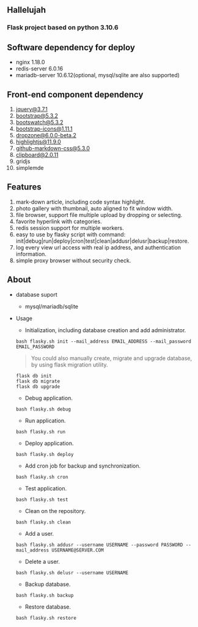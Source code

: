 ## Hallelujah
### Flask project based on python 3.10.6

## Software dependency for deploy
- nginx 1.18.0
- redis-server 6.0.16
- mariadb-server 10.6.12(optional, mysql/sqlite are also supported)

## Front-end component dependency
1. jquery@3.7.1
2. bootstrap@5.3.2
3. bootswatch@5.3.2
4. bootstrap-icons@1.11.1
5. dropzone@6.0.0-beta.2
6. highlightjs@11.9.0
7. github-markdown-css@5.3.0
8. clipboard@2.0.11
9. gridjs
10. simplemde

## Features
1. mark-down article, including code syntax highlight.
2. photo gallery with thumbnail, auto aligned to fit window width.
3. file browser, support file multiple upload by dropping or selecting.
4. favorite hyperlink with categories.
5. redis session support for multiple workers.
6. easy to use by flasky script with command: init|debug|run|deploy|cron|test|clean|addusr|delusr|backup|restore.
7. log every view url access with real ip address, and authentication information.
8. simple proxy browser without security check.

## About
* database suport
  - mysql/mariadb/sqlite

* Usage
  - Initialization, including database creation and add administrator.
  ```shell
  bash flasky.sh init --mail_address EMAIL_ADDRESS --mail_password EMAIL_PASSWORD
  ```
  > You could also manually create, migrate and upgrade database, by using flask migration utility.
  ```shell
  flask db init
  flask db migrate
  flask db upgrade
  ```

  - Debug application.
  ```shell
  bash flasky.sh debug
  ```
  - Run application.
  ```shell
  bash flasky.sh run
  ```
  - Deploy application.
  ```shell
  bash flasky.sh deploy
  ```
  - Add cron job for backup and synchronization.
  ```shell
  bash flasky.sh cron
  ```
  - Test application.
  ```shell
  bash flasky.sh test
  ```
  - Clean on the repository.
  ```shell
  bash flasky.sh clean
  ```
  - Add a user.
  ```shell
  bash flasky.sh addusr --username USERNAME --password PASSWORD --mail_address USERNAME@SERVER.COM
  ```
  - Delete a user.
  ```shell
  bash flasky.sh delusr --username USERNAME
  ```
  - Backup database.
  ```shell
  bash flasky.sh backup
  ```
  - Restore database.
  ```shell
  bash flasky.sh restore
  ```

